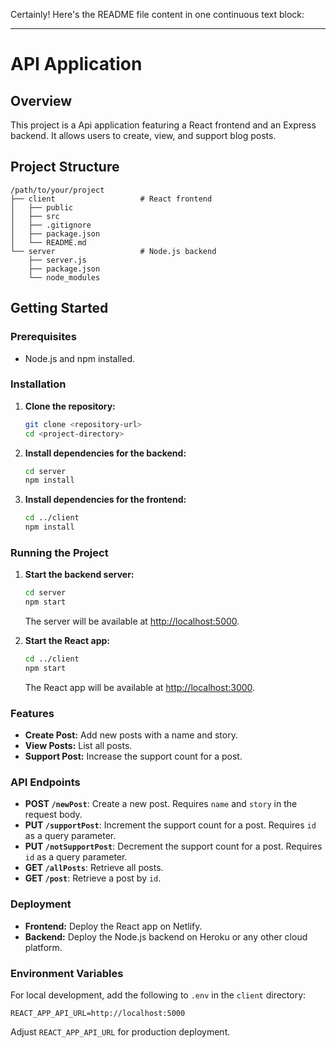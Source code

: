 Certainly! Here's the README file content in one continuous text block:

---

# API Application

## Overview
This project is a Api application featuring a React frontend and an Express backend. It allows users to create, view, and support blog posts.

## Project Structure
```
/path/to/your/project
├── client                   # React frontend
│   ├── public
│   ├── src
│   ├── .gitignore
│   ├── package.json
│   └── README.md
└── server                   # Node.js backend
    ├── server.js
    ├── package.json
    └── node_modules
```

## Getting Started

### Prerequisites
- Node.js and npm installed.

### Installation
1. **Clone the repository:**
   ```sh
   git clone <repository-url>
   cd <project-directory>
   ```

2. **Install dependencies for the backend:**
   ```sh
   cd server
   npm install
   ```

3. **Install dependencies for the frontend:**
   ```sh
   cd ../client
   npm install
   ```

### Running the Project
1. **Start the backend server:**
   ```sh
   cd server
   npm start
   ```
   The server will be available at [http://localhost:5000](http://localhost:5000).

2. **Start the React app:**
   ```sh
   cd ../client
   npm start
   ```
   The React app will be available at [http://localhost:3000](http://localhost:3000).

### Features
- **Create Post:** Add new posts with a name and story.
- **View Posts:** List all posts.
- **Support Post:** Increase the support count for a post.

### API Endpoints
- **POST `/newPost`**: Create a new post. Requires `name` and `story` in the request body.
- **PUT `/supportPost`**: Increment the support count for a post. Requires `id` as a query parameter.
- **PUT `/notSupportPost`**: Decrement the support count for a post. Requires `id` as a query parameter.
- **GET `/allPosts`**: Retrieve all posts.
- **GET `/post`**: Retrieve a post by `id`.

### Deployment
- **Frontend:** Deploy the React app on Netlify.
- **Backend:** Deploy the Node.js backend on Heroku or any other cloud platform.

### Environment Variables
For local development, add the following to `.env` in the `client` directory:
```
REACT_APP_API_URL=http://localhost:5000
```
Adjust `REACT_APP_API_URL` for production deployment.

